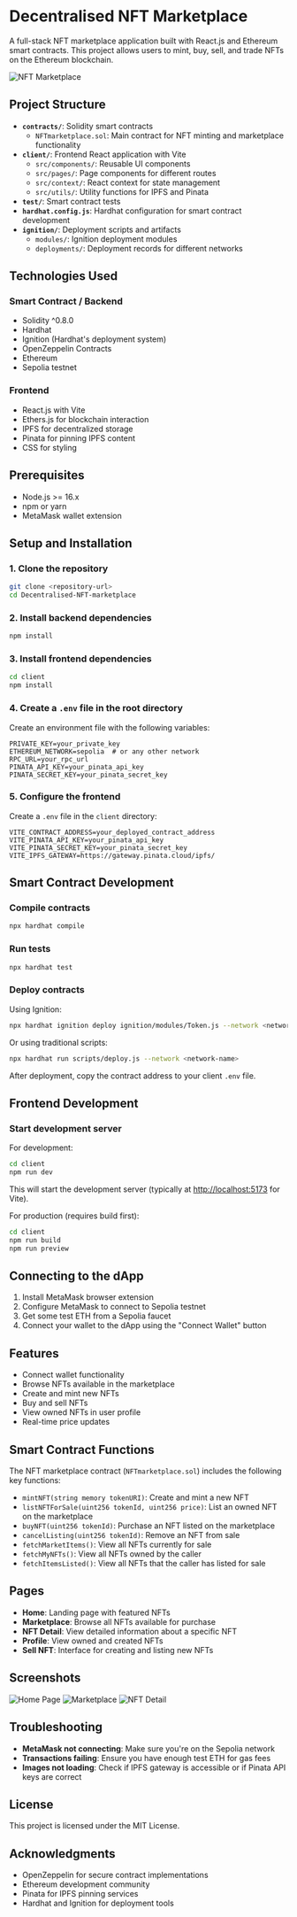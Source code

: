 # Decentralised NFT Marketplace

A full-stack NFT marketplace application built with React.js and Ethereum smart contracts. This project allows users to mint, buy, sell, and trade NFTs on the Ethereum blockchain.

![NFT Marketplace](/ss/Screenshot%20from%202025-06-23%2016-10-55.png)

## Project Structure

- **`contracts/`**: Solidity smart contracts
  - `NFTmarketplace.sol`: Main contract for NFT minting and marketplace functionality
- **`client/`**: Frontend React application with Vite
  - `src/components/`: Reusable UI components
  - `src/pages/`: Page components for different routes
  - `src/context/`: React context for state management
  - `src/utils/`: Utility functions for IPFS and Pinata
- **`test/`**: Smart contract tests
- **`hardhat.config.js`**: Hardhat configuration for smart contract development
- **`ignition/`**: Deployment scripts and artifacts
  - `modules/`: Ignition deployment modules
  - `deployments/`: Deployment records for different networks

## Technologies Used

### Smart Contract / Backend

- Solidity ^0.8.0
- Hardhat
- Ignition (Hardhat's deployment system)
- OpenZeppelin Contracts
- Ethereum
- Sepolia testnet

### Frontend

- React.js with Vite
- Ethers.js for blockchain interaction
- IPFS for decentralized storage
- Pinata for pinning IPFS content
- CSS for styling

## Prerequisites

- Node.js >= 16.x
- npm or yarn
- MetaMask wallet extension

## Setup and Installation

### 1. Clone the repository

```bash
git clone <repository-url>
cd Decentralised-NFT-marketplace
```

### 2. Install backend dependencies

```bash
npm install
```

### 3. Install frontend dependencies

```bash
cd client
npm install
```

### 4. Create a `.env` file in the root directory

Create an environment file with the following variables:

```env
PRIVATE_KEY=your_private_key
ETHEREUM_NETWORK=sepolia  # or any other network
RPC_URL=your_rpc_url
PINATA_API_KEY=your_pinata_api_key
PINATA_SECRET_KEY=your_pinata_secret_key
```

### 5. Configure the frontend

Create a `.env` file in the `client` directory:

```env
VITE_CONTRACT_ADDRESS=your_deployed_contract_address
VITE_PINATA_API_KEY=your_pinata_api_key
VITE_PINATA_SECRET_KEY=your_pinata_secret_key
VITE_IPFS_GATEWAY=https://gateway.pinata.cloud/ipfs/
```

## Smart Contract Development

### Compile contracts

```bash
npx hardhat compile
```

### Run tests

```bash
npx hardhat test
```

### Deploy contracts

Using Ignition:

```bash
npx hardhat ignition deploy ignition/modules/Token.js --network <network-name>
```

Or using traditional scripts:

```bash
npx hardhat run scripts/deploy.js --network <network-name>
```

After deployment, copy the contract address to your client `.env` file.

## Frontend Development

### Start development server

For development:

```bash
cd client
npm run dev
```

This will start the development server (typically at [http://localhost:5173](http://localhost:5173) for Vite).

For production (requires build first):

```bash
cd client
npm run build
npm run preview
```

## Connecting to the dApp

1. Install MetaMask browser extension
2. Configure MetaMask to connect to Sepolia testnet
3. Get some test ETH from a Sepolia faucet
4. Connect your wallet to the dApp using the "Connect Wallet" button

## Features

- Connect wallet functionality
- Browse NFTs available in the marketplace
- Create and mint new NFTs
- Buy and sell NFTs
- View owned NFTs in user profile
- Real-time price updates

## Smart Contract Functions

The NFT marketplace contract (`NFTmarketplace.sol`) includes the following key functions:

- `mintNFT(string memory tokenURI)`: Create and mint a new NFT
- `listNFTForSale(uint256 tokenId, uint256 price)`: List an owned NFT on the marketplace
- `buyNFT(uint256 tokenId)`: Purchase an NFT listed on the marketplace
- `cancelListing(uint256 tokenId)`: Remove an NFT from sale
- `fetchMarketItems()`: View all NFTs currently for sale
- `fetchMyNFTs()`: View all NFTs owned by the caller
- `fetchItemsListed()`: View all NFTs that the caller has listed for sale

## Pages

- **Home**: Landing page with featured NFTs
- **Marketplace**: Browse all NFTs available for purchase
- **NFT Detail**: View detailed information about a specific NFT
- **Profile**: View owned and created NFTs
- **Sell NFT**: Interface for creating and listing new NFTs

## Screenshots

![Home Page](/ss/Screenshot%20from%202025-06-23%2016-10-43.png)
![Marketplace](/ss/Screenshot%20from%202025-06-23%2016-10-48.png)
![NFT Detail](/ss/Screenshot%20from%202025-06-23%2016-11-04.png)

## Troubleshooting

- **MetaMask not connecting**: Make sure you're on the Sepolia network
- **Transactions failing**: Ensure you have enough test ETH for gas fees
- **Images not loading**: Check if IPFS gateway is accessible or if Pinata API keys are correct

## License

This project is licensed under the MIT License.

## Acknowledgments

- OpenZeppelin for secure contract implementations
- Ethereum development community
- Pinata for IPFS pinning services
- Hardhat and Ignition for deployment tools
